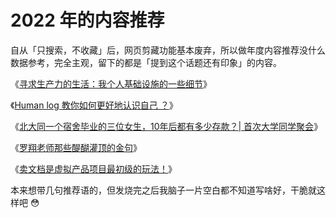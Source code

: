 # 2022 年的内容推荐

自从「只搜索，不收藏」后，网页剪藏功能基本废弃，所以做年度内容推荐没什么数据参考，完全主观，留下的都是「提到这个话题还有印象」的内容。

《[寻求生产力的生活：我个人基础设施的一些细节](https://writings.stephenwolfram.com/2019/02/seeking-the-productive-life-some-details-of-my-personal-infrastructure/)》

《[Human log 教你如何更好地认识自己 ？](https://mp.weixin.qq.com/s/zRh2AKodFTMXo56ckpNdpQ)》

《[北大同一个宿舍毕业的三位女生，10年后都有多少存款？| 首次大学同学聚会](https://www.bilibili.com/video/BV1K34y1t7Lt/)》

《[罗翔老师那些醍醐灌顶的金句](https://www.bilibili.com/video/BV1my4y1u71Q)》

《[卖文档是虚拟产品项目最初级的玩法！](https://mp.weixin.qq.com/s/jPMiypAf4m4eR-32xPEUcQ)》

本来想带几句推荐语的，但发烧完之后我脑子一片空白都不知道写啥好，干脆就这样吧 😳
